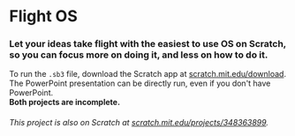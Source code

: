 Flight OS
=========

### Let your ideas take flight with the easiest to use OS on Scratch, so you can focus more on doing it, and less on how to do it.

To run the `.sb3` file, download the Scratch app at [scratch.mit.edu/download](https://scratch.mit.edu/download/). The PowerPoint presentation can be directly run, even if you don't have PowerPoint.  
**Both projects are incomplete.**

###### This project is also on Scratch at [scratch.mit.edu/projects/348363899](https://scratch.mit.edu/projects/348363899/).
